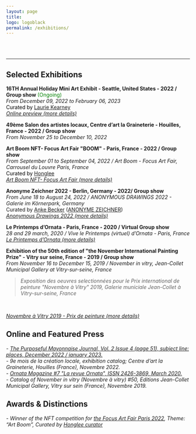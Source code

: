 ```yaml
---
layout: page
title:
logo: logoblack
permalink: /exhibitions/
---
```


<br> <br>

******

## Selected Exhibitions 


**16TH Annual Holiday Mini Art Exhibit - Seattle, United States - 2022 / Group show** <span style="color: green;"> (Ongoing)</span>
<br>
*From December 09, 2022 to February 06, 2023* <br>
<span style="color: black;"> 
Curated by [Laurie Kearney](https://ghostgalleryshop.com/)  </span> <br>
[*Online preview (more details)*](https://ghostgalleryshop.com/16th-annual-mini-art-exhibit-a-m)
<br>

**49ème Salon des artistes locaux, Centre d’art la Graineterie - Houilles, France - 2022 / Group show** 
<br>
*From November 25 to December 10, 2022* <br>


**Art Boom NFT- Focus Art Fair "BOOM" - Paris, France - 2022 / Group show** 
<br>
*From September 01 to September 04, 2022 / Art Boom - Focus Art Fair, Carrousel du Louvre Paris, France* <br>
<span style="color: black;"> 
Curated by [Honglee](https://fr.curatorhonglee.com/)  </span> <br>
[*Art Boom NFT- Focus Art Fair (more details)*](https://www.focusartfair.net/nft)
<br>

**Anonyme Zeichner 2022 - Berlin, Germany - 2022/ Group show** 
<br>
*From June 18 to August 24, 2022 / ANONYMOUS DRAWINGS 2022 - Galerie im Körnerpark, Germany* <br>
Curated by [Anke Becker](https://www.anke-becker.de) ([ANONYME ZEICHNER](https://www.anonyme-zeichner.de/))<br>
[*Anonymous Drawings 2022 (more details)*](https://galerie-im-koernerpark.de/en/exhibitions/anonyme-zeichner-2022)
<br>

**Le Printemps d’Ornata - Paris, France - 2020 / Virtual Group show** 
<br>
*28 and 29 march, 2020 / Vive le Printemps (virtuel) d’Ornata - Paris, France* <br>
[*Le Printemps d’Ornata (more details)*](https://www.facebook.com/EurydemaOrnata/)
<br>

**Exhibition of the 50th edition of "the November International Painting Prize"  - Vitry sur seine, France - 2019 / Group show** <br>
*From November 16 to December 15, 2019  / November in vitry, Jean-Collet Municipal Gallery at Vitry-sur-seine, France*
 > *Exposition des oeuvres selectionnées pour le Prix international de peinture "Novembre à Vitry" 2019, Galerie municiale Jean-Collet à Vitry-sur-seine, France*
<br>

[*Novembre à Vitry 2019 - Prix de peinture (more details)*](https://galerie.vitry94.fr/3476-19217/expositions/details/fiche/une-annee-en-peinture-acte-5-novembre-a-vitry-2019-prix-de-peinture.htm)


## Online and Featured Press

*- [The Purposeful Mayonnaise Journal, Vol. 2 Issue 4 (page 51), subject line: places, December 2022 / january 2023.](https://www.thepurposefulmayo.com/issue-2-4)* <br>
*- 9e mois de la création locale, exhibition catalog; Centre d’art la Graineterie, Houilles (France), Novembre 2022.* <br>
*- [Ornata Magazine #7 "La revue Ornata", ISSN 2426-3869, March 2020.](https://eurydemaornataeditions.bigcartel.com/product/revue-ornata-n-7-precommande)* <br>
*- Catalog of November in vitry (Novembre à vitry) #50, Editions Jean-Collet Municipal Gallery, Vitry sur sein (France), Novembre 2019.* <br>




## Awards & Distinctions

*- Winner of the NFT competition for [the Focus Art Fair Paris 2022](https://www.focusartfair.net/nft), Theme: “Art Boom”, Curated by [Honglee curator](https://fr.curatorhonglee.com/)* <br>









